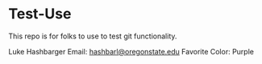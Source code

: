 # Test-Use
This repo is for folks to use to test git functionality.

Luke Hashbarger
Email: hashbarl@oregonstate.edu
Favorite Color: Purple